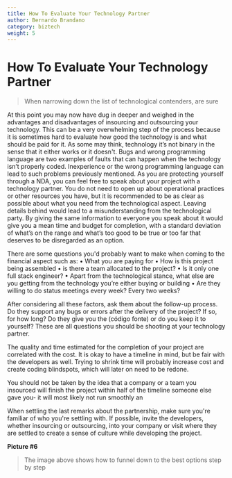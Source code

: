 ```yaml
---
title: How To Evaluate Your Technology Partner
author: Bernardo Brandano
category: biztech
weight: 5
---
```

# How To Evaluate Your Technology Partner
> When narrowing down the list of technological contenders, are sure 

At this point you may now have dug in deeper and weighed in the advantages and disadvantages of insourcing and outsourcing your technology. This can be a very overwhelming step of the process because it is sometimes hard to evaluate how good the technology is and what should be paid for it. As some may think, technology it’s not binary in the sense that it either works or it doesn't. Bugs and wrong programming language are two examples of faults that can happen when the technology isn’t properly coded. Inexperience or the wrong programming language can lead to such problems previously mentioned. As you are protecting yourself through a NDA, you can feel free to speak about your project with a technology partner. You do not need to open up about operational practices or other resources you have, but it is recommended to be as clear as possible about what you need from the technological aspect. Leaving details behind would lead to a misunderstanding from the technological party. By giving the same information to everyone you speak about it would give you a mean time and budget for completion, with a standard deviation of what’s on the range and what’s too good to be true or too far that deserves to be disregarded as an option.

There are some questions you'd probably want to make when coming to the financial aspect such as:
• What you are paying for
• How is this project being assembled
• is there a team allocated to the project?
• Is it only one full stack engineer?
• Apart from the technological stance, what else are you getting from the technology you’re either buying or building
•  Are they willing to do status meetings every week? Every two weeks?

After considering all these factors, ask them about the follow-up process. Do they support any bugs or errors after the delivery of the project? If so, for how long? Do they give you the (código fonte) or do you keep it to yourself? These are all questions you should be shooting at your technology partner.

The quality and time estimated for the completion of your project are correlated with the cost. It is okay to have a timeline in mind, but be fair with the developers as well. Trying to shrink time will probably increase cost and create coding blindspots, which will later on need to be redone.

You should not be taken by the idea that a company or a team you insourced will finish the project within half of the timeline someone else gave you- it will most likely not run smoothly an

When settling the last remarks about the partnership, make sure you're familiar of who you're settling with. If possible, invite the developers, whether insourcing or outsourcing, into your company or visit where they are settled to create a sense of culture while developing the project.

**Picture #6**

>The image above shows how to funnel down to the best options step by step